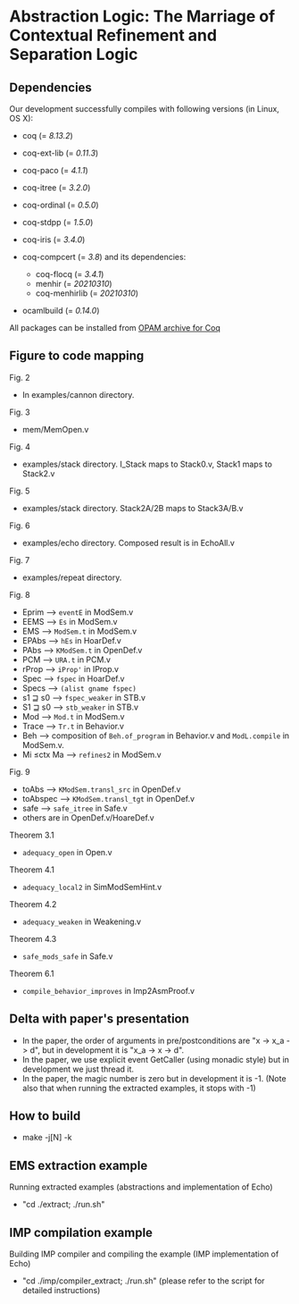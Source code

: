 # Abstraction Logic: The Marriage of Contextual Refinement and Separation Logic

## Dependencies
Our development successfully compiles with following versions (in Linux, OS X):

- coq (= *8.13.2*)

- coq-ext-lib (= *0.11.3*)
- coq-paco (= *4.1.1*)
- coq-itree (= *3.2.0*)
- coq-ordinal (= *0.5.0*)

- coq-stdpp (= *1.5.0*)
- coq-iris (= *3.4.0*)

- coq-compcert (= *3.8*) and its dependencies:
  + coq-flocq (= *3.4.1*)
  + menhir (= *20210310*)
  + coq-menhirlib (= *20210310*)

- ocamlbuild (= *0.14.0*)

All packages can be installed from [OPAM archive for Coq](https://github.com/coq/opam-coq-archive)

## Figure to code mapping

Fig. 2
- In examples/cannon directory.

Fig. 3
- mem/MemOpen.v

Fig. 4
- examples/stack directory. I_Stack maps to Stack0.v, Stack1 maps to Stack2.v

Fig. 5
- examples/stack directory. Stack2A/2B maps to Stack3A/B.v

Fig. 6
- examples/echo directory. Composed result is in EchoAll.v

Fig. 7
- examples/repeat directory.

Fig. 8
- Eprim --> `eventE` in ModSem.v
- EEMS --> `Es` in ModSem.v
- EMS --> `ModSem.t` in ModSem.v
- EPAbs --> `hEs` in HoarDef.v
- PAbs --> `KModSem.t` in OpenDef.v
- PCM --> `URA.t` in PCM.v
- rProp --> `iProp'` in IProp.v
- Spec --> `fspec` in HoarDef.v
- Specs --> `(alist gname fspec)`
- s1 ⊒ s0 --> `fspec_weaker` in STB.v
- S1 ⊒ s0 --> `stb_weaker` in STB.v
- Mod --> `Mod.t` in ModSem.v
- Trace --> `Tr.t` in Behavior.v
- Beh --> composition of `Beh.of_program` in Behavior.v and `ModL.compile` in ModSem.v.
- Mi ≤ctx Ma --> `refines2` in ModSem.v

Fig. 9
- toAbs --> `KModSem.transl_src` in OpenDef.v
- toAbspec --> `KModSem.transl_tgt` in OpenDef.v
- safe --> `safe_itree` in Safe.v
- others are in OpenDef.v/HoareDef.v

Theorem 3.1
- `adequacy_open` in Open.v

Theorem 4.1 
- `adequacy_local2` in SimModSemHint.v

Theorem 4.2
- `adequacy_weaken` in Weakening.v

Theorem 4.3
- `safe_mods_safe` in Safe.v

Theorem 6.1
- `compile_behavior_improves` in Imp2AsmProof.v

## Delta with paper's presentation

- In the paper, the order of arguments in pre/postconditions are "x -> x_a -> d", but in development it is "x_a -> x -> d".
- In the paper, we use explicit event GetCaller (using monadic style) but in development we just thread it.
- In the paper, the magic number is zero but in development it is -1. (Note also that when running the extracted examples, it stops with -1)

## How to build
- make -j[N] -k

## EMS extraction example
Running extracted examples (abstractions and implementation of Echo)
- "cd ./extract; ./run.sh"

## IMP compilation example
Building IMP compiler and compiling the example (IMP implementation of Echo)
- "cd ./imp/compiler_extract; ./run.sh" (please refer to the script for detailed instructions)
